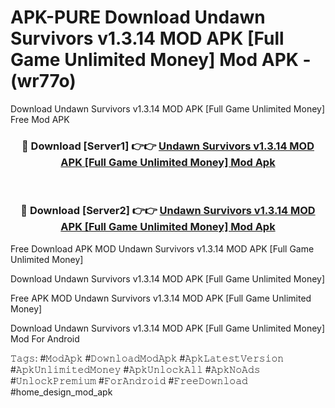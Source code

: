 # APK-PURE Download Undawn Survivors v1.3.14 MOD APK [Full Game Unlimited Money] Mod APK - (wr77o)
Download Undawn Survivors v1.3.14 MOD APK [Full Game Unlimited Money] Free Mod APK

<div align="center">
<h3>🔴 Download [Server1] 👉👉 <a href="https://apk-comot.site?title=Undawn_Survivors_v1.3.14_MOD_APK_[Full_Game_Unlimited_Money]">Undawn Survivors v1.3.14 MOD APK [Full Game Unlimited Money] Mod Apk</a></h3><br>

<h3>🔴 Download [Server2] 👉👉 <a href="https://apk-comot.site?title=Undawn_Survivors_v1.3.14_MOD_APK_[Full_Game_Unlimited_Money]">Undawn Survivors v1.3.14 MOD APK [Full Game Unlimited Money] Mod Apk</a></h3>
</div>


Free Download APK MOD Undawn Survivors v1.3.14 MOD APK [Full Game Unlimited Money]

Download Undawn Survivors v1.3.14 MOD APK [Full Game Unlimited Money] 

Free APK MOD Undawn Survivors v1.3.14 MOD APK [Full Game Unlimited Money] 

Download Undawn Survivors v1.3.14 MOD APK [Full Game Unlimited Money] Mod For Android

𝚃𝚊𝚐𝚜: #𝙼𝚘𝚍𝙰𝚙𝚔 #𝙳𝚘𝚠𝚗𝚕𝚘𝚊𝚍𝙼𝚘𝚍𝙰𝚙𝚔 #𝙰𝚙𝚔𝙻𝚊𝚝𝚎𝚜𝚝𝚅𝚎𝚛𝚜𝚒𝚘𝚗 #𝙰𝚙𝚔𝚄𝚗𝚕𝚒𝚖𝚒𝚝𝚎𝚍𝙼𝚘𝚗𝚎𝚢 #𝙰𝚙𝚔𝚄𝚗𝚕𝚘𝚌𝚔𝙰𝚕𝚕 #𝙰𝚙𝚔𝙽𝚘𝙰𝚍𝚜 #𝚄𝚗𝚕𝚘𝚌𝚔𝙿𝚛𝚎𝚖𝚒𝚞𝚖 #𝙵𝚘𝚛𝙰𝚗𝚍𝚛𝚘𝚒𝚍 #𝙵𝚛𝚎𝚎𝙳𝚘𝚠𝚗𝚕𝚘𝚊𝚍 #home_design_mod_apk